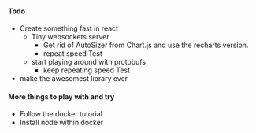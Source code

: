 #### Todo

- Create something fast in react
  - Tiny websockets server
    - Get rid of AutoSizer from Chart.js and use the recharts version.
    - repeat speed Test
  - start playing around with protobufs
    - keep repeating speed Test
- make the awesomest library ever

#### More things to play with and try
- Follow the docker tutorial
- Install node within docker
